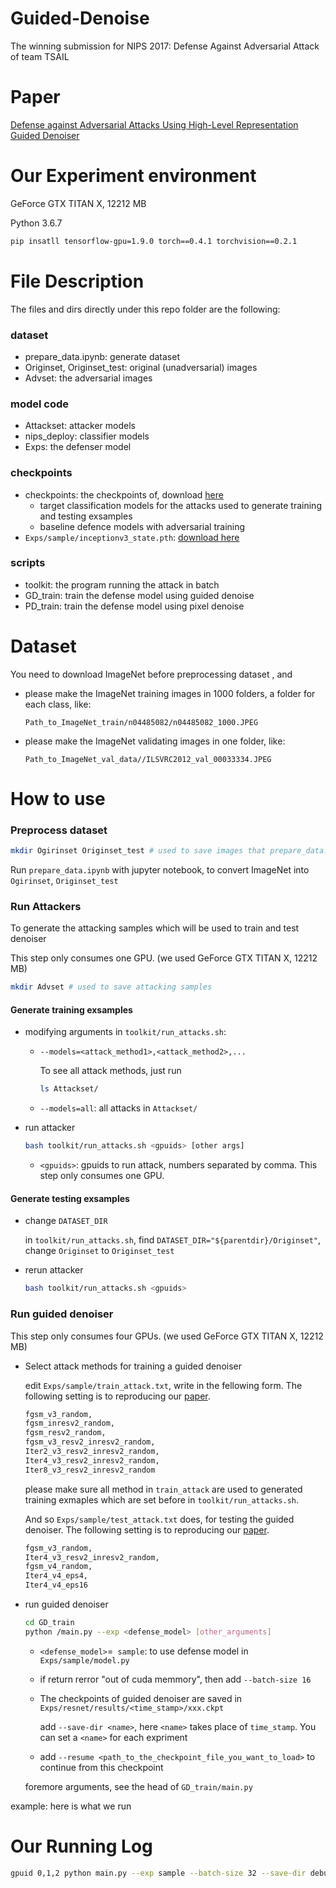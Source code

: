 # Guided-Denoise

The winning submission for NIPS 2017: Defense Against Adversarial Attack of team TSAIL

# Paper 

[Defense against Adversarial Attacks Using High-Level Representation Guided Denoiser](https://arxiv.org/abs/1712.02976)

# Our Experiment environment

GeForce GTX TITAN X, 12212 MB

Python 3.6.7

```bash
pip insatll tensorflow-gpu=1.9.0 torch==0.4.1 torchvision==0.2.1
```

# File Description

The files and dirs directly under this repo folder are the following:

### dataset

- prepare_data.ipynb: generate dataset
- Originset, Originset_test: original (unadversarial) images
- Advset: the adversarial images

### model code

- Attackset: attacker models
- nips_deploy: classifier models
- Exps: the defenser model

### checkpoints

- checkpoints: the checkpoints of, download [here](https://pan.baidu.com/s/1kVzP9nL)
  - target classification models for the attacks used to generate training and testing exsamples
  - baseline defence models with adversarial training
- `Exps/sample/inceptionv3_state.pth`: [download here](https://github.com/lfz/Guided-Denoise/blob/master/Exps/sample/inceptionv3_state.pth)

### scripts

- toolkit: the program running the attack in batch
- GD_train: train the defense model using guided denoise
- PD_train: train the defense model using pixel denoise

# Dataset

You need to download ImageNet before preprocessing dataset , and 

- please make the ImageNet training images in 1000 folders, a folder for each class, like:

  `Path_to_ImageNet_train/n04485082/n04485082_1000.JPEG`

- please make the ImageNet validating images in one folder, like:

  `Path_to_ImageNet_val_data//ILSVRC2012_val_00033334.JPEG	`

# How to use

### Preprocess dataset

<!--we do this on gpuserver9:/home/haoyu/project/lab_project_handin2019/Guided-Denoise-->

<!--Path_to_ImageNet_train='/raid/tianyu/adv_train/imagenet_data/train'-->

<!--Path_to_ImageNet_val_data='/mfs/you/Imagenet/val_data/'-->

```bash
mkdir Ogirinset Originset_test # used to save images that prepare_data.ipynb will use 
```

Run `prepare_data.ipynb` with jupyter notebook, to convert ImageNet into `Ogirinset`, `Originset_test`

### Run Attackers

<!--we do this on gpuserver3:/home/haoyu/project/Guided-Denoise-->

To generate the attacking samples which will be used to train and test denoiser

This step only consumes one GPU. (we used GeForce GTX TITAN X, 12212 MB)

```bash
mkdir Advset # used to save attacking samples
```

#### Generate training exsamples

- modifying arguments in `toolkit/run_attacks.sh`:

  - `--models=<attack_method1>,<attack_method2>,...`

    To see all attack methods, just run

    ```bash
    ls Attackset/
    ```

  - `--models=all`: all attacks in `Attackset/`

- run attacker

  ```bash
  bash toolkit/run_attacks.sh <gpuids> [other args]
  ```

  - `<gpuids>`: gpuids to run attack, numbers separated by comma. This step only consumes one GPU.

#### Generate testing exsamples

- change `DATASET_DIR`

  in `toolkit/run_attacks.sh`, find  `DATASET_DIR="${parentdir}/Originset"`,  change `Originset` to `Originset_test`

- rerun attacker

  ```bash
  bash toolkit/run_attacks.sh <gpuids>
  ```

### Run guided denoiser

This step only consumes four GPUs. (we used GeForce GTX TITAN X, 12212 MB)

- Select attack methods for training a guided denoiser	

  edit `Exps/sample/train_attack.txt`, write in the fellowing form. The following setting is to reproducing our [paper](https://arxiv.org/abs/1712.02976).

  ```txt
  fgsm_v3_random,
  fgsm_inresv2_random,
  fgsm_resv2_random,
  fgsm_v3_resv2_inresv2_random,
  Iter2_v3_resv2_inresv2_random,
  Iter4_v3_resv2_inresv2_random,
  Iter8_v3_resv2_inresv2_random
  ```

  please make sure all method in `train_attack` are used to generated training exmaples which are set before in `toolkit/run_attacks.sh`.

  And so `Exps/sample/test_attack.txt` does, for testing the guided denoiser. The following setting is to reproducing our [paper](https://arxiv.org/abs/1712.02976).

  ```txt
  fgsm_v3_random,
  Iter4_v3_resv2_inresv2_random,
  fgsm_v4_random,
  Iter4_v4_eps4,
  Iter4_v4_eps16
  ```

- run  guided denoiser

  ```bash
  cd GD_train
  python /main.py --exp <defense_model> [other_arguments]
  ```

  - `<defense_model>`=` sample`: to use defense model in  `Exps/sample/model.py`

  - if return rerror "out of cuda memmory", then add `--batch-size 16`

  - The checkpoints of  guided denoiser are saved in `Exps/resnet/results/<time_stamp>/xxx.ckpt`

    add  `--save-dir <name>`, here `<name>` takes place of `time_stamp`. You can set a `<name>` for each expriment

  - add `--resume <path_to_the_checkpoint_file_you_want_to_load>` to continue from this checkpoint

  foremore arguments, see the head of  `GD_train/main.py`

example: here is what we run

# Our Running Log

```bash
gpuid 0,1,2 python main.py --exp sample --batch-size 32 --save-dir debug
```

> ```
> 
> ```

